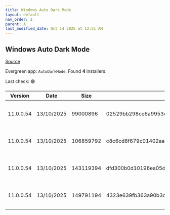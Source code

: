 ```yaml
---
title: Windows Auto Dark Mode
layout: default
nav_order: 2
parent: A
last_modified_date: Oct 14 2025 at 12:51 AM
---
```


## Windows Auto Dark Mode

[Source](https://github.com/AutoDarkMode/Windows-Auto-Night-Mode)

Evergreen app: `AutoDarkMode`. Found **4** installers.

Last check: 🟢

| Version   | Date       | Size      | Sha256                                                           | Architecture | InstallerType | Type | URI                                                                                                                                                                                                                                          |
| --------- | ---------- | --------- | ---------------------------------------------------------------- | ------------ | ------------- | ---- | -------------------------------------------------------------------------------------------------------------------------------------------------------------------------------------------------------------------------------------------- |
| 11.0.0.54 | 13/10/2025 | 99000896  | 02529bb298ce6a9953e33c9f1bbf8249e064def9466088e25e0cdb034e338d4d | ARM64        | Default       | exe  | [https://github.com/AutoDarkMode/Windows-Auto-Night-Mode/releases/download/11.0.0.54/AutoDarkMode_11.0.0.54_ARM64.exe](https://github.com/AutoDarkMode/Windows-Auto-Night-Mode/releases/download/11.0.0.54/AutoDarkMode_11.0.0.54_ARM64.exe) |
| 11.0.0.54 | 13/10/2025 | 106859792 | c8c6cd8f679c01402aa5f7c1091c17f0e5d6214e38fe07afa6bd5a88939cc620 | x86          | Default       | exe  | [https://github.com/AutoDarkMode/Windows-Auto-Night-Mode/releases/download/11.0.0.54/AutoDarkMode_11.0.0.54_x86.exe](https://github.com/AutoDarkMode/Windows-Auto-Night-Mode/releases/download/11.0.0.54/AutoDarkMode_11.0.0.54_x86.exe)     |
| 11.0.0.54 | 13/10/2025 | 143119394 | dfd300b0d10196ea05dd016c41fbc90219301512de5130a78ca82bdc833c56cc | ARM64        | Default       | zip  | [https://github.com/AutoDarkMode/Windows-Auto-Night-Mode/releases/download/11.0.0.54/AutoDarkMode_11.0.0.54_ARM64.zip](https://github.com/AutoDarkMode/Windows-Auto-Night-Mode/releases/download/11.0.0.54/AutoDarkMode_11.0.0.54_ARM64.zip) |
| 11.0.0.54 | 13/10/2025 | 149791194 | 4323e639fb363a90b3ca7de0e9523bdfd7e09bc45bb272f5eb6f2ccc8651b512 | x86          | Default       | zip  | [https://github.com/AutoDarkMode/Windows-Auto-Night-Mode/releases/download/11.0.0.54/AutoDarkMode_11.0.0.54_x86.zip](https://github.com/AutoDarkMode/Windows-Auto-Night-Mode/releases/download/11.0.0.54/AutoDarkMode_11.0.0.54_x86.zip)     |
